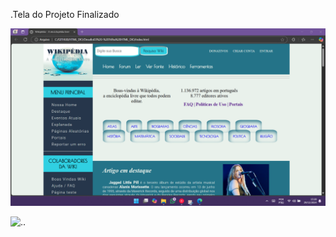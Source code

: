 .Tela do Projeto Finalizado 

![..](https://github.com/MarciaMoreno/HTML_DIO/blob/main/Desafio03%20-%20Trilha%20HTML_DIO/Imagens/Tela-Projeto-finalizado-01.png?raw=true)

![..]()
